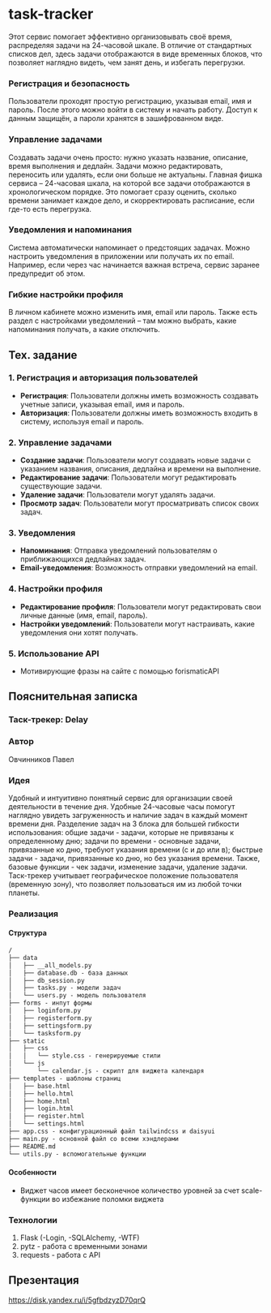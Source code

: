 # task-tracker

Этот сервис помогает эффективно организовывать своё время, распределяя задачи на 24-часовой шкале. В отличие от стандартных списков дел, здесь задачи отображаются в виде временных блоков, что позволяет наглядно видеть, чем занят день, и избегать перегрузки.  

### Регистрация и безопасность  

Пользователи проходят простую регистрацию, указывая email, имя и пароль. После этого можно войти в систему и начать работу. Доступ к данным защищён, а пароли хранятся в зашифрованном виде.  

### Управление задачами  

Создавать задачи очень просто: нужно указать название, описание, время выполнения и дедлайн. Задачи можно редактировать, переносить или удалять, если они больше не актуальны. Главная фишка сервиса – 24-часовая шкала, на которой все задачи отображаются в хронологическом порядке. Это помогает сразу оценить, сколько времени занимает каждое дело, и скорректировать расписание, если где-то есть перегрузка.  

### Уведомления и напоминания  

Система автоматически напоминает о предстоящих задачах. Можно настроить уведомления в приложении или получать их по email. Например, если через час начинается важная встреча, сервис заранее предупредит об этом.  

### Гибкие настройки профиля  

В личном кабинете можно изменить имя, email или пароль. Также есть раздел с настройками уведомлений – там можно выбрать, какие напоминания получать, а какие отключить.  


## Тех. задание

### 1. Регистрация и авторизация пользователей

- **Регистрация**: Пользователи должны иметь возможность создавать учетные записи, указывая email, имя и пароль.
- **Авторизация**: Пользователи должны иметь возможность входить в систему, используя email и пароль.

### 2. Управление задачами

- **Создание задачи**: Пользователи могут создавать новые задачи с указанием названия, описания, дедлайна и времени на выполнение.
- **Редактирование задачи**: Пользователи могут редактировать существующие задачи.
- **Удаление задачи**: Пользователи могут удалять задачи.
- **Просмотр задач**: Пользователи могут просматривать список своих задач.

### 3. Уведомления

- **Напоминания**: Отправка уведомлений пользователям о приближающихся дедлайнах задач.
- **Email-уведомления**: Возможность отправки уведомлений на email.

### 4. Настройки профиля

- **Редактирование профиля**: Пользователи могут редактировать свои личные данные (имя, email, пароль).
- **Настройки уведомлений**: Пользователи могут настраивать, какие уведомления они хотят получать.

### 5. Использование API

- Мотивирующие фразы на сайте с помощью forismaticAPI


## Пояснительная записка

### Таск-трекер: Delay

### Автор
Овчинников Павел

### Идея
Удобный и интуитивно понятный сервис для организации своей деятельности в течение дня. Удобные 24-часовые часы помогут наглядно увидеть загруженность и наличие задач в каждый момент времени дня. Разделение задач на 3 блока для большей гибкости использования: общие задачи - задачи, которые не привязаны к определенному дню; задачи по времени - основные задачи, привязанные ко дню, требуют указания времени (с и до или в); быстрые задачи - задачи, привязанные ко дню, но без указания времени. Также, базовые функции - чек задачи, изменение задачи, удаление задачи. Таск-трекер учитывает географическое положение пользователя (временную зону), что позволяет пользоваться им из любой точки планеты.

### Реализация
#### Структура
```markdown
/
├── data
│   ├── __all_models.py
│   ├── database.db - база данных
│   ├── db_session.py
│   ├── tasks.py - модели задач
│   └── users.py - модель пользователя
├── forms - инпут формы
│   ├── loginform.py
│   ├── registerform.py
│   ├── settingsform.py
│   └── tasksform.py
├── static
│   ├── css
│   │   └── style.css - генерируемые стили
│   └── js
│       └── calendar.js - скрипт для виджета календаря
├── templates - шаблоны страниц
│   ├── base.html
│   ├── hello.html
│   ├── home.html
│   ├── login.html
│   ├── register.html
│   └── settings.html
├── app.css - конфигурационный файл tailwindcss и daisyui
├── main.py - основной файл со всеми хэндлерами
├── README.md
└── utils.py - вспомогательные функции
```

#### Особенности
- Виджет часов имеет бесконечное количество уровней за счет scale-функции во избежание поломки виджета

### Технологии
1. Flask (-Login, -SQLAlchemy, -WTF)
2. pytz - работа с временными зонами
3. requests - работа с API

## Презентация
https://disk.yandex.ru/i/5gfbdzyzD70qrQ







